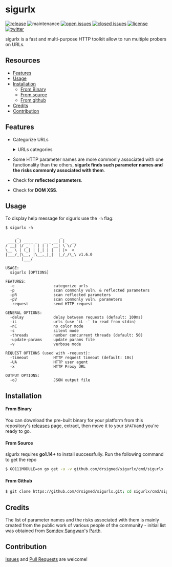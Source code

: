 # sigurlx

[![release](https://img.shields.io/github/release/drsigned/sigurlx?style=flat&color=0040ff)](https://github.com/drsigned/sigurlx/releases) ![maintenance](https://img.shields.io/badge/maintained%3F-yes-0040ff.svg) [![open issues](https://img.shields.io/github/issues-raw/drsigned/sigurlx.svg?style=flat&color=0040ff)](https://github.com/drsigned/sigurlx/issues?q=is:issue+is:open) [![closed issues](https://img.shields.io/github/issues-closed-raw/drsigned/sigurlx.svg?style=flat&color=0040ff)](https://github.com/drsigned/sigurlx/issues?q=is:issue+is:closed) [![license](https://img.shields.io/badge/license-MIT-gray.svg?colorB=0040FF)](https://github.com/drsigned/sigurlx/blob/master/LICENSE) [![twitter](https://img.shields.io/badge/twitter-@drsigned-0040ff.svg)](https://twitter.com/drsigned)

sigurlx is a fast and multi-purpose HTTP toolkit allow to run multiple probers on URLs.

## Resources

* [Features](#features)
* [Usage](#usage)
* [Installation](#installation)
    * [From Binary](#from-binary)
    * [From source](#from-source)
    * [From github](#from-github)
* [Credits](#credits)
* [Contribution](#contribution)


## Features

- Categorize URLs

	<details>
	<summary>URLs categories</summary>

	```
	* endpoint
	* js {js}
	* style {css}
	* data {json|xml|csv}
	* archive {zip|tar|tar.gz}
	* doc {pdf|xlsx|doc|docx|txt}
	* media {jpg|jpeg|png|ico|svg|gif|webp|mp3|mp4|woff|woff2|ttf|eot|tif|tiff}
	```

	</details>
- Some HTTP parameter names are more commonly associated with one functionality than the others, **sigurlx finds such parameter names and the risks commonly associated with them**.
- Check for **reflected parameters**.
- Check for **DOM XSS**.

## Usage

To display help message for sigurlx use the `-h` flag:

```
$ sigurlx -h

     _                  _      
 ___(_) __ _ _   _ _ __| |_  __
/ __| |/ _` | | | | '__| \ \/ /
\__ \ | (_| | |_| | |  | |>  < 
|___/_|\__, |\__,_|_|  |_/_/\_\ v1.6.0
       |___/

USAGE:
  sigurlx [OPTIONS]

FEATURES:
  -c                 categorize urls
  -p                 scan commonly vuln. & reflected parameters
  -pR                scan reflected parameters
  -pV                scan commonly vuln. parameters
  -request           send HTTP request

GENERAL OPTIONS:
  -delay             delay between requests (default: 100ms)
  -iL                urls (use `iL -` to read from stdin)
  -nC                no color mode
  -s                 silent mode
  -threads           number concurrent threads (default: 50)
  -update-params     update params file
  -v                 verbose mode

REQUEST OPTIONS (used with -request):
  -timeout           HTTP request timeout (default: 10s)
  -UA                HTTP user agent
  -x                 HTTP Proxy URL

OUTPUT OPTIONS:
  -oJ                JSON output file
```

## Installation

#### From Binary

You can download the pre-built binary for your platform from this repository's [releases](https://github.com/drsigned/sigurlx/releases/) page, extract, then move it to your `$PATH`and you're ready to go.

#### From Source

sigurlx requires **go1.14+** to install successfully. Run the following command to get the repo

```bash
$ GO111MODULE=on go get -u -v github.com/drsigned/sigurlx/cmd/sigurlx
```

#### From Github

```bash
$ git clone https://github.com/drsigned/sigurlx.git; cd sigurlx/cmd/sigurlx/; go build; mv sigurlx /usr/local/bin/; sigurlx -h
```

## Credits

The list of parameter names and the risks associated with them is mainly created from the public work of various people of the community - initial list was obtained from [Somdev Sangwan](https://github.com/s0md3v)'s [Parth](https://github.com/s0md3v/Parth).

## Contribution

[Issues](https://github.com/drsigned/sigurlx/issues) and [Pull Requests](https://github.com/drsigned/sigurlx/pulls) are welcome!